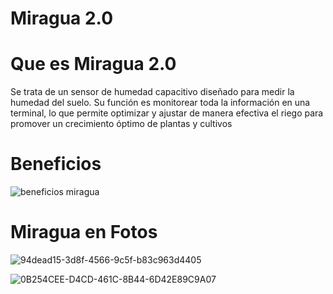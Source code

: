 # Miragua 2.0

# Que es Miragua 2.0

Se trata de un sensor de humedad capacitivo diseñado para medir la humedad del suelo. Su función es monitorear
toda la información en una terminal, lo que permite optimizar y ajustar de manera efectiva el riego para
promover un crecimiento óptimo de plantas y cultivos

# Beneficios
![beneficios miragua](https://github.com/user-attachments/assets/4aa91732-8679-4ba3-be63-7b6f83c31cd6)

# Miragua en Fotos

![94dead15-3d8f-4566-9c5f-b83c963d4405](https://github.com/user-attachments/assets/581f2677-790c-4f33-9de4-010436a5c998)

![0B254CEE-D4CD-461C-8B44-6D42E89C9A07](https://github.com/user-attachments/assets/5a1b5cb3-946a-4204-a77c-384d94508c2f)

